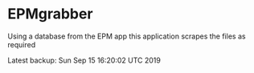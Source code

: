 # EPMgrabber
Using a database from the EPM app this application scrapes the files as required


Latest backup: Sun Sep 15 16:20:02 UTC 2019

